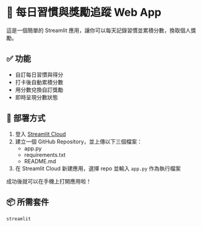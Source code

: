 # 🎯 每日習慣與獎勵追蹤 Web App

這是一個簡單的 Streamlit 應用，讓你可以每天記錄習慣並累積分數，換取個人獎勵。

## ✅ 功能

- 自訂每日習慣與得分
- 打卡後自動累積分數
- 用分數兌換自訂獎勵
- 即時呈現分數狀態

## 🚀 部署方式

1. 登入 [Streamlit Cloud](https://streamlit.io/cloud)
2. 建立一個 GitHub Repository，並上傳以下三個檔案：
   - app.py
   - requirements.txt
   - README.md
3. 在 Streamlit Cloud 新建應用，選擇 repo 並輸入 `app.py` 作為執行檔案

成功後就可以在手機上打開應用啦！

## 📦 所需套件
```
streamlit
```
